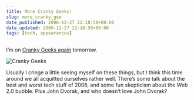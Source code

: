 ```yaml
---
title: More Cranky Geeks!
slug: more_cranky_gee
date_published: 2006-12-27 22:18:50+00:00
date_updated: 2006-12-27 22:18:50+00:00
tags: [tech, appearances]
---
```

I’m on [Cranky Geeks again](http://www.crankygeeks.com/2006/12/cranky_geeks_episode_42_best_t.html) tomorrow.

![Cranky Geeks](/images/crkgks_hed_logo-1.jpg)

Usually I cringe a little seeing myself on these things, but I think this time around we all acquitted ourselves rather well. There’s some talk about the best and worst tech stuff of 2006, and some fun skepticism about the Web 2.0 bubble. Plus John Dvorak, and who doesn’t love John Dvorak?
